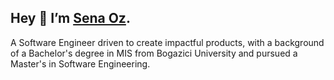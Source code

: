 ## Hey 👋 I’m [Sena Oz](https://senaoz.vercel.app).

A Software Engineer driven to create impactful products, with a background of a Bachelor&apos;s degree in MIS from Bogazici University and pursued a Master&apos;s in Software Engineering.
